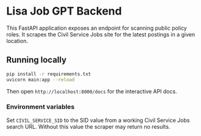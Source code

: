 # Lisa Job GPT Backend

This FastAPI application exposes an endpoint for scanning public policy roles. It scrapes the Civil Service Jobs site for the latest postings in a given location.

## Running locally

```bash
pip install -r requirements.txt
uvicorn main:app --reload
```

Then open `http://localhost:8000/docs` for the interactive API docs.

### Environment variables

Set `CIVIL_SERVICE_SID` to the SID value from a working Civil Service Jobs
search URL. Without this value the scraper may return no results.
